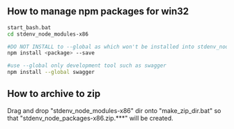 How to manage npm packages for win32
------------------------------------

```sh
start_bash.bat
cd stdenv_node_modules-x86

#DO NOT INSTALL to --global as which won't be installed into stdenv_node_modules-x86 directory.
npm install <package> --save

#use --global only development tool such as swagger
npm install --global swagger
```

How to archive to zip
---------------------

Drag and drop "stdenv_node_modules-x86" dir onto "make_zip_dir.bat" so that "stdenv_node_packages-x86.zip.***" will be created.
